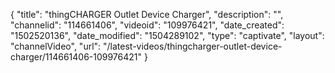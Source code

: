 {
    "title": "thingCHARGER Outlet Device Charger",
    "description": "",
    "channelid": "114661406",
    "videoid": "109976421",
    "date_created": "1502520136",
    "date_modified": "1504289102",
    "type": "captivate",
    "layout": "channelVideo",
    "url": "\/latest-videos\/thingcharger-outlet-device-charger\/114661406-109976421"
}